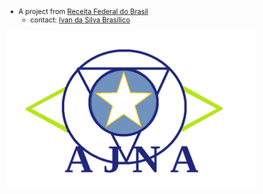 
- A project from [Receita Federal do Brasil](https://www.receita.fazenda.gov.br/)
  - contact: [Ivan da Silva Brasílico](mailto:ivan.brasilico@rfb.gov.br)



![AJNA logo](images/logo2.png)